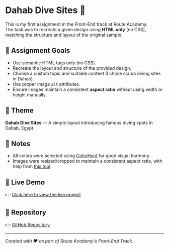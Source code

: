 # Dahab Dive Sites 🐠

This is my first assignment in the Front-End track at Route Academy.  
The task was to recreate a given design using **HTML only** (no CSS), matching the structure and layout of the original sample.

## 📝 Assignment Goals

- Use semantic HTML tags only (no CSS).
- Recreate the layout and structure of the provided design.
- Choose a custom topic and suitable content (I chose scuba diving sites in Dahab).
- Use proper image `alt` attributes.
- Ensure images maintain a consistent **aspect ratio** without using width or height manually.

## 📸 Theme

**Dahab Dive Sites** — A simple layout introducing famous diving spots in Dahab, Egypt.

## 🌈 Notes

- All colors were selected using [ColorHunt](https://colorhunt.co) for good visual harmony.
- Images were resized/cropped to maintain a consistent aspect ratio, with help from [this tool](https://bit.ly/3LufQkm).

## 🚀 Live Demo

👉 [Click here to view the live project](https://amjadglory.github.io/1-DahabDiveSites/)

## 📂 Repository

👉 [GitHub Repository](https://github.com/amjadglory/1-DahabDiveSites)

---

*Created with ❤️ as part of Route Academy's Front-End Track.*
